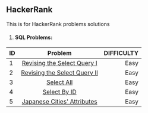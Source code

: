 ## HackerRank
This is for HackerRank problems solutions

1. #### SQL Problems:

| ID     | Problem                                                                                            | DIFFICULTY  |
| -------|:--------------------------------------------------------------------------------------------------:| -----------:|
| 1      | [Revising the Select Query I](https://www.hackerrank.com/challenges/revising-the-select-query)     | Easy        |
| 2      | [Revising the Select Query II](https://www.hackerrank.com/challenges/revising-the-select-query-2)  | Easy        |
| 3      | [Select All](https://www.hackerrank.com/challenges/select-all-sql)                                 | Easy        |
| 4      | [Select By ID](https://www.hackerrank.com/challenges/select-by-id)                                 | Easy        |
| 5      | [Japanese Cities' Attributes](https://www.hackerrank.com/challenges/japanese-cities-attributes)    | Easy        |
